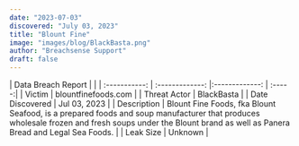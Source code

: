 ```yaml
---
date: "2023-07-03"
discovered: "July 03, 2023"
title: "Blount Fine"
image: "images/blog/BlackBasta.png"
author: "Breachsense Support"
draft: false
---
```


| Data Breach Report           |              | 
| :-----------: | :-------------:     |:-------------:    | :-----:|
| Victim      | blountfinefoods.com      | 
| Threat Actor      | BlackBasta      | 
| Date Discovered      | Jul 03, 2023      | 
| Description      | Blount Fine Foods, fka Blount Seafood, is a prepared foods and soup manufacturer that produces wholesale frozen and fresh soups under the Blount brand as well as Panera Bread and Legal Sea Foods.      | 
| Leak Size      | Unknown      | 

